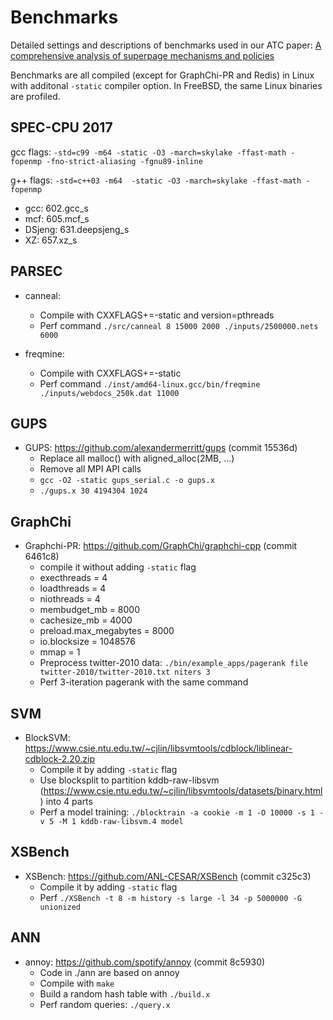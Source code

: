 # Benchmarks

Detailed settings and descriptions of benchmarks used in our ATC paper:
[A comprehensive analysis of superpage mechanisms and policies](https://www.usenix.org/conference/atc20/presentation/zhu-weixi)

Benchmarks are all compiled (except for GraphChi-PR and Redis) in Linux with additonal ```-static``` compiler option.
In FreeBSD, the same Linux binaries are profiled.

## SPEC-CPU 2017

gcc flags:
```-std=c99 -m64 -static -O3 -march=skylake -ffast-math -fopenmp -fno-strict-aliasing -fgnu89-inline```

g++ flags:
```-std=c++03 -m64  -static -O3 -march=skylake -ffast-math -fopenmp```

- gcc: 602.gcc_s
- mcf: 605.mcf_s
- DSjeng: 631.deepsjeng_s
- XZ: 657.xz_s

## PARSEC 

- canneal:
	- Compile with CXXFLAGS+=-static and version=pthreads
	- Perf command ```./src/canneal 8 15000 2000 ./inputs/2500000.nets 6000```

- freqmine:
	- Compile with CXXFLAGS+=-static
	- Perf command ```./inst/amd64-linux.gcc/bin/freqmine ./inputs/webdocs_250k.dat 11000```

## GUPS

- GUPS: https://github.com/alexandermerritt/gups (commit 15536d)
	- Replace all malloc() with aligned_alloc(2MB, ...)
	- Remove all MPI API calls
	- ```gcc -O2 -static gups_serial.c -o gups.x```
	- ```./gups.x 30 4194304 1024```

## GraphChi

- Graphchi-PR: https://github.com/GraphChi/graphchi-cpp (commit 6461c8)
	- compile it without adding ```-static``` flag
	- execthreads = 4
	- loadthreads = 4
	- niothreads = 4
	- membudget_mb = 8000
	- cachesize_mb = 4000
	- preload.max_megabytes = 8000
	- io.blocksize = 1048576
	- mmap = 1
	- Preprocess twitter-2010 data: ```./bin/example_apps/pagerank file twitter-2010/twitter-2010.txt niters 3```
	- Perf 3-iteration pagerank with the same command 

## SVM

- BlockSVM: https://www.csie.ntu.edu.tw/~cjlin/libsvmtools/cdblock/liblinear-cdblock-2.20.zip
	- Compile it by adding ```-static``` flag
	- Use blocksplit to partition kddb-raw-libsvm (https://www.csie.ntu.edu.tw/~cjlin/libsvmtools/datasets/binary.html) into 4 parts
	- Perf a model training: ```./blocktrain -a cookie -m 1 -O 10000 -s 1 -v 5 -M 1 kddb-raw-libsvm.4 model```

## XSBench

- XSBench: https://github.com/ANL-CESAR/XSBench (commit c325c3)
	- Compile it by adding ```-static``` flag
	- Perf ```./XSBench -t 8 -m history -s large -l 34 -p 5000000 -G unionized```

## ANN

- annoy: https://github.com/spotify/annoy (commit 8c5930)
	- Code in ./ann are based on annoy
	- Compile with ```make```
	- Build a random hash table with ```./build.x```
	- Perf random queries: ```./query.x```